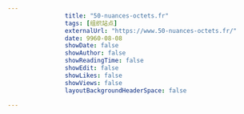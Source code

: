 ---
                title: "50-nuances-octets.fr"
                tags: [组织站点]
                externalUrl: "https://www.50-nuances-octets.fr/"
                date: 9960-08-08
                showDate: false
                showAuthor: false
                showReadingTime: false
                showEdit: false
                showLikes: false
                showViews: false
                layoutBackgroundHeaderSpace: false
                ---

